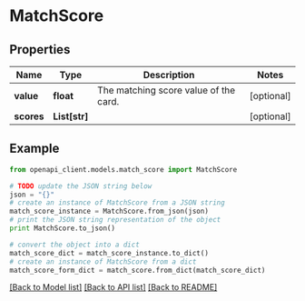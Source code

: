 # MatchScore


## Properties
Name | Type | Description | Notes
------------ | ------------- | ------------- | -------------
**value** | **float** | The matching score value of the card. | [optional] 
**scores** | **List[str]** |  | [optional] 

## Example

```python
from openapi_client.models.match_score import MatchScore

# TODO update the JSON string below
json = "{}"
# create an instance of MatchScore from a JSON string
match_score_instance = MatchScore.from_json(json)
# print the JSON string representation of the object
print MatchScore.to_json()

# convert the object into a dict
match_score_dict = match_score_instance.to_dict()
# create an instance of MatchScore from a dict
match_score_form_dict = match_score.from_dict(match_score_dict)
```
[[Back to Model list]](../README.md#documentation-for-models) [[Back to API list]](../README.md#documentation-for-api-endpoints) [[Back to README]](../README.md)


